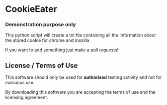 # CookieEater
### Demonstration purpose only

This python script will create a txt file containing all the information about the stored cookie for chrome and mozilla


If you want to add something just make a pull requests!

## License / Terms of Use

This software should only be used for **authorised** testing activity and not for malicious use.

By downloading this software you are accepting the terms of use and the licensing agreement.

